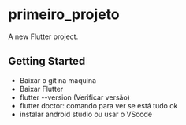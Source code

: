 # primeiro_projeto

A new Flutter project.

## Getting Started

- Baixar o git na maquina
- Baixar Flutter
- flutter --version (Verificar versão)
- flutter doctor: comando para ver se está tudo ok
- instalar android studio ou usar o VScode


